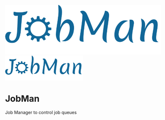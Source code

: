 ![JobMan](images/jobman.png)
<img src="/images/jobman.png"  width="50%">
# JobMan
Job Manager to control job queues
